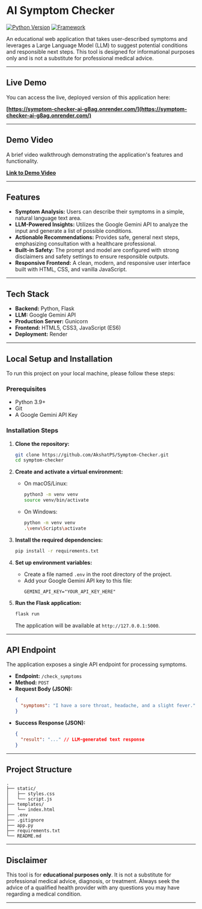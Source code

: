 # AI Symptom Checker

[![Python Version](https://img.shields.io/badge/python-3.9+-blue.svg)](https://www.python.org/downloads/)
[![Framework](https://img.shields.io/badge/Framework-Flask-black.svg)](https://flask.palletsprojects.com/)

An educational web application that takes user-described symptoms and leverages a Large Language Model (LLM) to suggest potential conditions and responsible next steps. This tool is designed for informational purposes only and is not a substitute for professional medical advice.

---

## Live Demo

You can access the live, deployed version of this application here:

**[https://symptom-checker-ai-g8ag.onrender.com/](https://symptom-checker-ai-g8ag.onrender.com/)**

---

## Demo Video

A brief video walkthrough demonstrating the application's features and functionality.

**[Link to Demo Video](https://drive.google.com/file/d/1LS8MRLemcBnTR_C2sTjMe7sZNhuts9HL/view?usp=sharing)**

---

## Features

* **Symptom Analysis:** Users can describe their symptoms in a simple, natural language text area.
* **LLM-Powered Insights:** Utilizes the Google Gemini API to analyze the input and generate a list of possible conditions.
* **Actionable Recommendations:** Provides safe, general next steps, emphasizing consultation with a healthcare professional.
* **Built-in Safety:** The prompt and model are configured with strong disclaimers and safety settings to ensure responsible outputs.
* **Responsive Frontend:** A clean, modern, and responsive user interface built with HTML, CSS, and vanilla JavaScript.

---

## Tech Stack

* **Backend:** Python, Flask
* **LLM:** Google Gemini API
* **Production Server:** Gunicorn
* **Frontend:** HTML5, CSS3, JavaScript (ES6)
* **Deployment:** Render

---

## Local Setup and Installation

To run this project on your local machine, please follow these steps:

### Prerequisites

* Python 3.9+
* Git
* A Google Gemini API Key

### Installation Steps

1.  **Clone the repository:**
    ```bash
    git clone https://github.com/AkshatPS/Symptom-Checker.git
    cd symptom-checker
    ```

2.  **Create and activate a virtual environment:**
    * On macOS/Linux:
        ```bash
        python3 -m venv venv
        source venv/bin/activate
        ```
    * On Windows:
        ```bash
        python -m venv venv
        .\venv\Scripts\activate
        ```

3.  **Install the required dependencies:**
    ```bash
    pip install -r requirements.txt
    ```

4.  **Set up environment variables:**
    * Create a file named `.env` in the root directory of the project.
    * Add your Google Gemini API key to this file:
        ```
        GEMINI_API_KEY="YOUR_API_KEY_HERE"
        ```

5.  **Run the Flask application:**
    ```bash
    flask run
    ```
    The application will be available at `http://127.0.0.1:5000`.

---

## API Endpoint

The application exposes a single API endpoint for processing symptoms.

* **Endpoint:** `/check_symptoms`
* **Method:** `POST`
* **Request Body (JSON):**
    ```json
    {
      "symptoms": "I have a sore throat, headache, and a slight fever."
    }
    ```
* **Success Response (JSON):**
    ```json
    {
      "result": "..." // LLM-generated text response
    }
    ```

---

## Project Structure

```
.
├── static/
│   ├── styles.css
│   └── script.js
├── templates/
│   └── index.html
├── .env
├── .gitignore
├── app.py
├── requirements.txt
└── README.md
```

---

## Disclaimer

This tool is for **educational purposes only**. It is not a substitute for professional medical advice, diagnosis, or treatment. Always seek the advice of a qualified health provider with any questions you may have regarding a medical condition.

---

